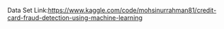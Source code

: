 Data Set Link:https://www.kaggle.com/code/mohsinurrahman81/credit-card-fraud-detection-using-machine-learning
